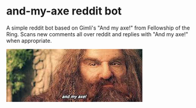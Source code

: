 # and-my-axe reddit bot

A simple reddit bot based on Gimli's "And my axe!" from Fellowship of the Ring.
Scans new comments all over reddit and replies with "And my axe!" when appropriate.

![alt text](https://github.com/edendoron/and-my-axe-bot/blob/master/gimli-and-my-axe.jpg)
